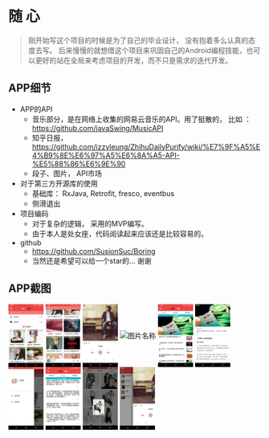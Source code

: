 # 随 心
>刚开始写这个项目的时候是为了自己的毕业设计， 没有抱着多么认真的态度去写。
>后来慢慢的就想借这个项目来巩固自己的Android编程技能，也可以更好的站在全局来考虑项目的开发，而不只是需求的迭代开发。

## APP细节
- APP的API
    - 音乐部分，是在网络上收集的网易云音乐的API。用了挺散的， 比如 ： https://github.com/javaSwing/MusicAPI
    - 知乎日报，https://github.com/izzyleung/ZhihuDailyPurify/wiki/%E7%9F%A5%E4%B9%8E%E6%97%A5%E6%8A%A5-API-%E5%88%86%E6%9E%90
    - 段子、图片， API市场
- 对于第三方开源库的使用
    - 基础库： RxJava, Retrofit, fresco, eventbus
    - 侧滑退出
- 项目编码
    - 对于复杂的逻辑， 采用的MVP编写。
    - 由于本人是处女座，代码阅读起来应该还是比较容易的。
- github
    - https://github.com/SusionSuc/Boring
    - 当然还是希望可以给一个star的... 谢谢


## APP截图

<img src="./screenshot/mainpage1.jpg" width = "70" height = "125" alt="图片名称" align=center />
<img src="./screenshot/mainpage2.jpg " width = "70" height = "125" alt="图片名称" align=center />
<img src="./screenshot/musicdetail.jpg" width = "70" height = "125" alt="图片名称" align=center />
<img src="./screenshot/palylist.jpg" width = "70" height = "125" alt="图片名称" align=center />
<img src="./screenshot/readingpage.jpg" width = "70" height = "125" alt="图片名称" align=center />
<img src="./screenshot/essaydetail.jpg" width = "70" height = "125" alt="图片名称" align=center />
<img src="./screenshot/drawerpage.jpg" width = "70" height = "125" alt="图片名称" align=center />
<img src="./screenshot/joke.jpg" width = "70" height = "125" alt="图片名称" align=center />
<img src="./screenshot/imagepage.jpg" width = "70" height = "125" alt="图片名称" align=center />
<img src="./screenshot/changepage.jpg" width = "70" height = "125" alt="图片名称" align=center />


